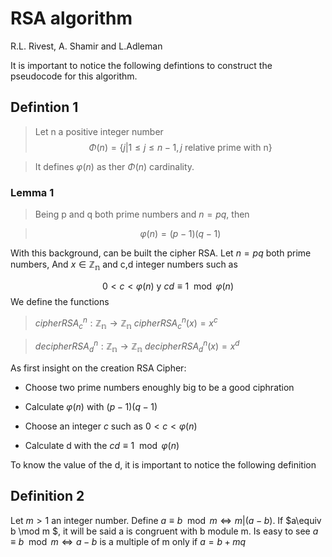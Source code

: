# RSA algorithm

R.L. Rivest, A. Shamir and L.Adleman

It is important to notice the following defintions to construct the pseudocode for this algorithm.

## Defintion 1

> Let n a positive integer number
>$$\Phi(n)=\{j|1\leq j\leq n-1, j \text{ relative prime with n}\}$$

> It defines $\varphi(n)$ as ther $\Phi(n)$ cardinality.

### Lemma 1
> Being p and q both prime numbers and $n=pq$, then

> $$\varphi(n)=(p-1)(q-1)$$

With this background, can be built the cipher RSA. Let $n=pq$ both prime numbers, And $x\in \mathbb{Z_n}$ and c,d integer numbers such as

$$0<c<\varphi(n) \text{ y }cd\equiv 1 \mod \varphi(n)$$
We define the functions

> $cipherRSA^n_c:\mathbb{Z_n}\rightarrow \mathbb{Z_n} \text{  } cipherRSA^n_c(x)=x^c$

> $decipherRSA^n_d:\mathbb{Z_n}\rightarrow \mathbb{Z_n} \text{  } decipherRSA^n_d(x)=x^d$

As first insight on the creation RSA Cipher:

* Choose two prime numbers enoughly big to be a good ciphration

* Calculate $\varphi(n)$ with $(p-1)(q-1)$

* Choose an integer $c$ such as $0<c<\varphi(n)$

* Calculate d with the $cd\equiv 1\mod \varphi(n)$

To know the value of the d, it is important to notice the following definition
## Definition 2

Let $m>1$ an integer number. Define $a\equiv b \mod m \Leftrightarrow m|(a-b)$. If $a\equiv b \mod m $, it will be said a is congruent with b module m. Is easy to see $a \equiv b \mod m \Leftrightarrow a-b$ is a multiple of  m only if $a=b+mq$